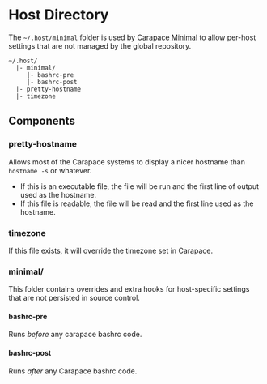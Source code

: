Host Directory
==============

The `~/.host/minimal` folder is used by [Carapace Minimal](https://github.com/cheilman/carapace/bundles/base/50minimal/carapace-minimal/docs/CarapaceMinimal.md)
to allow per-host settings that are not managed by the global repository.

```
~/.host/
  |- minimal/
     |- bashrc-pre
     |- bashrc-post
  |- pretty-hostname
  |- timezone
```

Components
----------

### pretty-hostname

Allows most of the Carapace systems to display a nicer hostname than `hostname -s` or whatever.

- If this is an executable file, the file will be run and the first line of output used as the hostname.
- If this file is readable, the file will be read and the first line used as the hostname.

### timezone

If this file exists, it will override the timezone set in Carapace.

### minimal/

This folder contains overrides and extra hooks for host-specific settings that are not persisted in source control.

#### bashrc-pre

Runs *before* any carapace bashrc code.

#### bashrc-post

Runs *after* any Carapace bashrc code.

